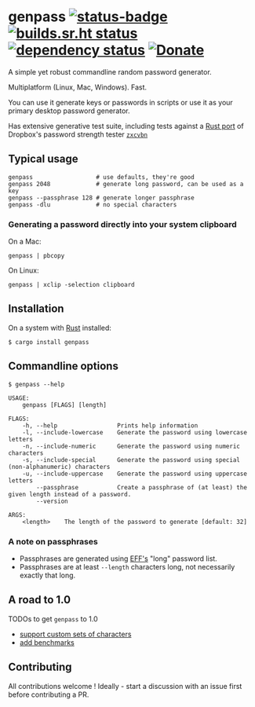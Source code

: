 # genpass [![status-badge](https://ci.cyplo.dev/api/badges/cyplo/genpass/status.svg)](https://ci.cyplo.dev/cyplo/genpass) [![builds.sr.ht status](https://builds.sr.ht/~cyplo/genpass.svg)](https://builds.sr.ht/~cyplo/genpass?) [![dependency status](https://deps.rs/repo/github/cyplo/genpass/status.svg)](https://deps.rs/repo/github/cyplo/genpass) [![Donate](https://liberapay.com/assets/widgets/donate.svg)](https://liberapay.com/cyplo/donate)

A simple yet robust commandline random password generator.

Multiplatform (Linux, Mac, Windows).
Fast.

You can use it generate keys or passwords in scripts or use it as your primary desktop password generator.

Has extensive generative test suite, including tests against a [Rust port](https://crates.io/crates/zxcvbn) of Dropbox's password strength tester [`zxcvbn`](https://www.usenix.org/conference/usenixsecurity16/technical-sessions/presentation/wheeler)

## Typical usage
```
genpass                  # use defaults, they're good
genpass 2048             # generate long password, can be used as a key
genpass --passphrase 128 # generate longer passphrase
genpass -dlu             # no special characters
```

### Generating a password directly into your system clipboard

On a Mac:
```
genpass | pbcopy
```
On Linux:
```
genpass | xclip -selection clipboard
```


## Installation
On a system with [Rust](https://www.rust-lang.org/en-US/) installed:
```
$ cargo install genpass
```

## Commandline options
```
$ genpass --help

USAGE:
    genpass [FLAGS] [length]

FLAGS:
    -h, --help                 Prints help information
    -l, --include-lowercase    Generate the password using lowercase letters
    -n, --include-numeric      Generate the password using numeric characters
    -s, --include-special      Generate the password using special (non-alphanumeric) characters
    -u, --include-uppercase    Generate the password using uppercase letters
        --passphrase           Create a passphrase of (at least) the given length instead of a password.
        --version              

ARGS:
    <length>    The length of the password to generate [default: 32]
```

### A note on passphrases
* Passphrases are generated using [EFF's](https://www.eff.org/deeplinks/2016/07/new-wordlists-random-passphrases) "long" password list.
* Passphrases are at least `--length` characters long, not necessarily exactly that long.

## A road to 1.0

TODOs to get `genpass` to 1.0

* [support custom sets of characters](https://github.com/cyplo/genpass/issues/4)
* [add benchmarks](https://github.com/cyplo/genpass/issues/5)

## Contributing
All contributions welcome !
Ideally - start a discussion with an issue first before contributing a PR.
